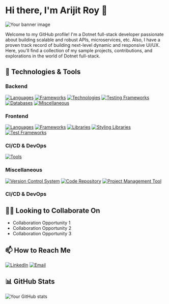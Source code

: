 # Hi there, I'm Arijit Roy 👋

![Your banner image](https://yourbannerimageurl.com)

Welcome to my GitHub profile! I'm a Dotnet full-stack developer passionate about building scalable and robust APIs, microservices, etc. Also, I have a proven track record of building next-level dynamic and responsive UI/UX. Here, you'll find a collection of my sample projects, contributions, and explorations in the world of Dotnet full-stack.

## 🔧 Technologies & Tools

### Backend
[![Languages](https://img.shields.io/badge/%20Languages-C%23%20%7c%20Python%20%7C%20Java%20%7C%20C-green?style=flat&color=1e8cbe)]()
[![Frameworks](https://img.shields.io/badge/%20Frameworks-ASP.Net%20Web%20API%20%7c%20ASP.Net%20MVC%20%7C%20ASP.Net%20Core%20%7C%20ASP.Net%20Web%20Forms%20-green?style=flat&color=1e8cbe)]()
[![Technologies](https://img.shields.io/badge/%20Data%20Access%20Technologies-Entity%20Framework%20%7c%20Dapper%20%7C%20ADO.Net-green?style=flat&color=1e8cbe)]()
[![Testing Frameworks](https://img.shields.io/badge/%20Test%20Frameworks-xUnit%20%7c%20NUnit%20%7C%20Specflow%20%7c%20Moq%20%7c%20Fluent%20Assertions-green?style=flat&color=1e8cbe)]()
[![Databases](https://img.shields.io/badge/%20Databases-Microsoft%20SQL%20Server%20%7c%20MySQL-green?style=flat&color=1e8cbe)]()
[![Miscellaneous](https://img.shields.io/badge/%20Miscellaneous-LINQ%20%7c%20Newtonsoft.Json%20%7c%20AutoMapper%20%7c%20Serilog%20%7c%20Log4Net%20%7c%20JWT%20%7c%20Nuget-green?style=flat&color=1e8cbe)]()

### Frontend
[![Languages](https://img.shields.io/badge/%20Languages-TypeScript%20%7c%20JavaScript%20%7C%20HTML%20%7C%20CSS-green?style=flat&color=8c2c78)]()
[![Frameworks](https://img.shields.io/badge/%20Frameworks-Vue.js%20%7c%20Angular.js-green?style=flat&color=8c2c78)]()
[![Libraries](https://img.shields.io/badge/%20Libraries-VueX%20%7c%20Vue%20Router%20%7c%20NgRx-green?style=flat&color=8c2c78)]()
[![Styling Libraries](https://img.shields.io/badge/%20Styling%20Libraries-Vuetify%20%7c%20IView%20%7c%20Bootstrap%20%7c%20Tailwind%20CSS-green?style=flat&color=8c2c78)]()
[![Test Frameworks](https://img.shields.io/badge/%20Test%20Frameworks-Cypress%20%7c%20Jest-green?style=flat&color=8c2c78)]()

### CI/CD & DevOps
[![Tools](https://img.shields.io/badge/%20Tools-Docker%20%7C%20Kubernetes%20%7C%20Jenkins-green?style=flat&color=06a049)]()

### Miscellaneous
[![Version Control System](https://img.shields.io/badge/%20Version%20Control%20System-Git-green?style=flat&color=bc791a)]()
[![Code Repository](https://img.shields.io/badge/%20Code%20Repository-GitHub%20%7C%20BitBucket-green?style=flat&color=bc791a)]()
[![Project Management Tool](https://img.shields.io/badge/%20Project%20Management%20Tool-Jira-green?style=flat&color=bc791a)]()

### CI/CD & DevOps

## 👯‍♀️ Looking to Collaborate On

- Collaboration Opportunity 1
- Collaboration Opportunity 2
- Collaboration Opportunity 3

## 📫 How to Reach Me

[![LinkedIn](https://img.shields.io/badge/LinkedIn-Arijit%20Roy-blue?style=flat&logo=linkedin)](https://www.linkedin.com/in/aroyofficial)
[![Email](https://img.shields.io/badge/Email-aroy02072000@gmail.com-ff160b?style=flat&logo=gmail&logoColor=white)](mailto:aroy02072000@gmail.com)

## 📊 GitHub Stats

![Your GitHub stats](https://github-readme-stats.vercel.app/api?username=aroyofficial&show_icons=true&theme=radical)

